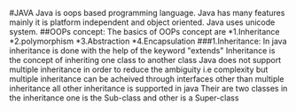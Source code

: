 #JAVA
     Java is oops based programming language. Java has many features mainly it is platform independent and object oriented. Java uses unicode system. 
 ##OOPs concept:
      The basics of OOPs concept are
            *1.Inheritance
            *2.polymorphism
            *3.Abstraction
            *4.Encapsulation
     ###1.Inheritance:
          In java inheritance is done with the help of the keyword "extends"
          Inheritance is the concept of inheriting one class to another class
          Java does not support multiple inheritance in order to reduce the ambiguity i.e complexity but multiple inheritance can be acheived through interfaces 
          other than multiple inheritance all other inheritance is supported in java
          Their are two classes in the inheritance one is the Sub-class and other is a Super-class 
        
